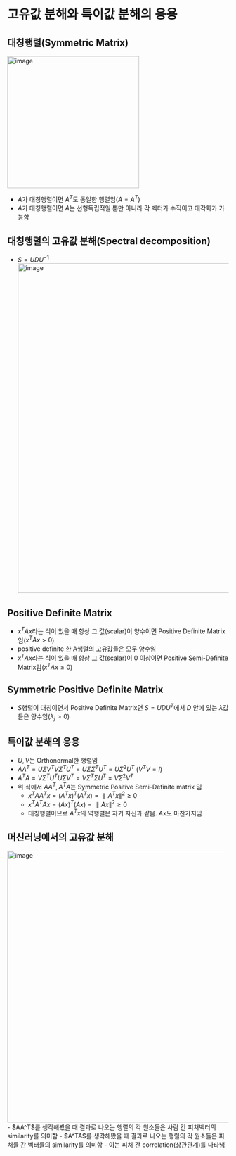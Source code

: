 # 고유값 분해와 특이값 분해의 응용


## 대칭행렬(Symmetric Matrix)

<img width="300" alt="image" src="https://github.com/y100861/Linear_Algebra/assets/107607076/ff479239-832f-4179-a0e5-7a054a17fab9"> <br/>
- $A$가 대칭행렬이면 $A^T$도 동일한 행렬임($A=A^T)$
- $A$가 대칭행렬이면 $A$는 선형독립적일 뿐만 아니라 각 벡터가 수직이고 대각화가 가능함


## 대칭행렬의 고유값 분해(Spectral decomposition)

- $S = UDU^{-1}$ <br/>
<img width="750" alt="image" src="https://github.com/y100861/Linear_Algebra/assets/107607076/5ca44ed0-afc0-41f4-ad7d-d55e86e1439c"> <br/>


## Positive Definite Matrix

- $x^TAx$라는 식이 있을 때 항상 그 값(scalar)이 양수이면 Positive Definite Matrix임($x^TAx > 0$)
- positive definite 한 A행렬의 고유값들은 모두 양수임
- $x^TAx$라는 식이 있을 때 항상 그 값(scalar)이 0 이상이면 Positive Semi-Definite Matrix임($x^TAx \geq 0$)


## Symmetric Positive Definite Matrix

- $S$행렬이 대칭이면서 Positive Definite Matrix면 $S=UDU^T$에서 $D$ 안에 있는 $\lambda$값들은 양수임($\lambda_j > 0$)


## 특이값 분해의 응용

- $U, V$는 Orthonormal한 행렬임
- $AA^T = U \Sigma V^TV \Sigma^T U^T = U \Sigma \Sigma^T U^T = U \Sigma^2 U^T$ $(V^TV = I)$
- $A^TA = V \Sigma^T U^TU \Sigma V^T = V \Sigma^T \Sigma U^T = V \Sigma^2 V^T$
- 위 식에서 $AA^T, A^TA$는 Symmetric Positive Semi-Definite matrix 임 
  - $x^TAA^Tx = (A^Tx)^T(A^Tx) = \parallel A^Tx \parallel^2 \geq 0$
  - $x^TA^TAx = (Ax)^T(Ax) = \parallel Ax \parallel^2 \geq 0$
  - 대칭행렬이므로 $A^Tx$의 역행렬은 자기 자신과 같음. $Ax$도 마찬가지임
 

## 머신러닝에서의 고유값 분해

<img width="618" alt="image" src="https://github.com/y100861/Linear_Algebra/assets/107607076/82a242c3-a5b0-4f91-b421-433688eb321d">
- $AA^T$를 생각해봤을 때 결과로 나오는 행렬의 각 원소들은 사람 간 피처벡터의 similarity를 의미함
- $A^TA$를 생각해봤을 때 결과로 나오는 행렬의 각 원소들은 피처들 간 벡터들의 similarity를 의미함
  - 이는 피처 간 correlation(상관관계)를 나타냄
